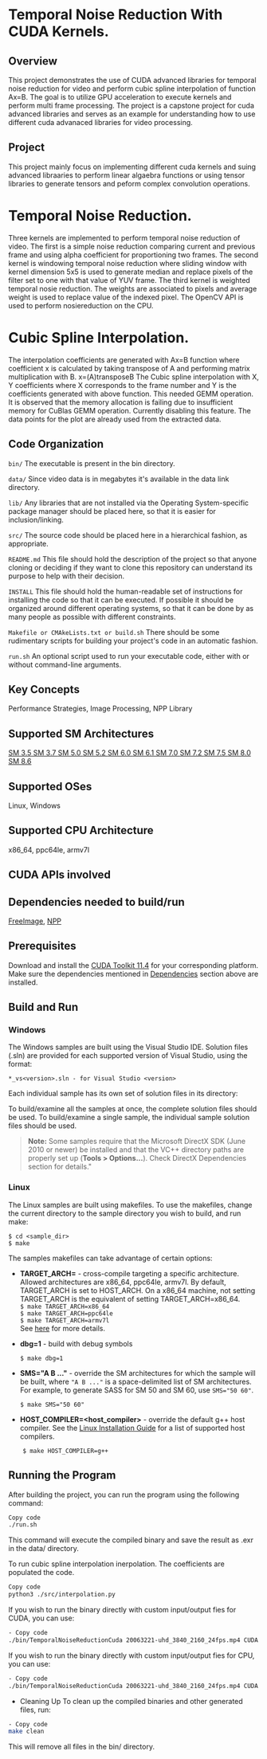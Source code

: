 # Temporal Noise Reduction With CUDA Kernels.

## Overview

This project demonstrates the use of CUDA advanced libraries for temporal noise reduction for video and perform cubic spline interpolation of function Ax=B. The goal is to utilize GPU acceleration to execute kernels and perform multi frame processing. The project is a capstone project for cuda advanced libraries and serves as an example for understanding how to use different cuda advanaced libraries for video processing.

## Project 
This project mainly focus on implementing different cuda kernels and suing advanced libraaries to perform linear algaebra functions or using tensor libraries to generate tensors and peform complex convolution operations.

# Temporal Noise Reduction.
Three kernels are implemented to perform temporal noise reduction of video. The first is a simple noise reduction comparing current and previous frame and using alpha coefficient for proportioning two frames. The second kernel is windowing temporal noise reduction where sliding window with kernel dimension 5x5 is used to generate median and replace pixels of the filter set to one with that value of YUV frame. The third kernel is weighted temporal nosie reduction. The weights are associated to pixels and average weight is used to replace value of the indexed pixel. The OpenCV API is used to perform nosiereduction on the CPU.

# Cubic Spline Interpolation.
The interpolation coefficients are generated with Ax=B function where coefficient x is calculated by taking transpose of A and performing matrix multiplication with B. 
x=(A)transposeB The Cubic spline interpolation with X, Y coefficients where X corresponds to the frame number and Y is the coefficients generated with above function. 
This needed GEMM operation. It is observed that the memory allocation is failing due to insufficient memory for CuBlas GEMM operation. Currently disabling this feature.
The data points for the plot are already used from the extracted data.

## Code Organization

```bin/```
The executable is present in the bin directory. 

```data/```
Since video data is in megabytes it's available in the data link directory.

```lib/```
Any libraries that are not installed via the Operating System-specific package manager should be placed here, so that it is easier for inclusion/linking.

```src/```
The source code should be placed here in a hierarchical fashion, as appropriate.

```README.md```
This file should hold the description of the project so that anyone cloning or deciding if they want to clone this repository can understand its purpose to help with their decision.

```INSTALL```
This file should hold the human-readable set of instructions for installing the code so that it can be executed. If possible it should be organized around different operating systems, so that it can be done by as many people as possible with different constraints.

```Makefile or CMAkeLists.txt or build.sh```
There should be some rudimentary scripts for building your project's code in an automatic fashion.

```run.sh```
An optional script used to run your executable code, either with or without command-line arguments.

## Key Concepts

Performance Strategies, Image Processing, NPP Library

## Supported SM Architectures

[SM 3.5 ](https://developer.nvidia.com/cuda-gpus)  [SM 3.7 ](https://developer.nvidia.com/cuda-gpus)  [SM 5.0 ](https://developer.nvidia.com/cuda-gpus)  [SM 5.2 ](https://developer.nvidia.com/cuda-gpus)  [SM 6.0 ](https://developer.nvidia.com/cuda-gpus)  [SM 6.1 ](https://developer.nvidia.com/cuda-gpus)  [SM 7.0 ](https://developer.nvidia.com/cuda-gpus)  [SM 7.2 ](https://developer.nvidia.com/cuda-gpus)  [SM 7.5 ](https://developer.nvidia.com/cuda-gpus)  [SM 8.0 ](https://developer.nvidia.com/cuda-gpus)  [SM 8.6 ](https://developer.nvidia.com/cuda-gpus)

## Supported OSes

Linux, Windows

## Supported CPU Architecture

x86_64, ppc64le, armv7l

## CUDA APIs involved

## Dependencies needed to build/run
[FreeImage](../../README.md#freeimage), [NPP](../../README.md#npp)

## Prerequisites

Download and install the [CUDA Toolkit 11.4](https://developer.nvidia.com/cuda-downloads) for your corresponding platform.
Make sure the dependencies mentioned in [Dependencies]() section above are installed.

## Build and Run

### Windows
The Windows samples are built using the Visual Studio IDE. Solution files (.sln) are provided for each supported version of Visual Studio, using the format:
```
*_vs<version>.sln - for Visual Studio <version>
```
Each individual sample has its own set of solution files in its directory:

To build/examine all the samples at once, the complete solution files should be used. To build/examine a single sample, the individual sample solution files should be used.
> **Note:** Some samples require that the Microsoft DirectX SDK (June 2010 or newer) be installed and that the VC++ directory paths are properly set up (**Tools > Options...**). Check DirectX Dependencies section for details."

### Linux
The Linux samples are built using makefiles. To use the makefiles, change the current directory to the sample directory you wish to build, and run make:
```
$ cd <sample_dir>
$ make
```
The samples makefiles can take advantage of certain options:
*  **TARGET_ARCH=<arch>** - cross-compile targeting a specific architecture. Allowed architectures are x86_64, ppc64le, armv7l.
    By default, TARGET_ARCH is set to HOST_ARCH. On a x86_64 machine, not setting TARGET_ARCH is the equivalent of setting TARGET_ARCH=x86_64.<br/>
`$ make TARGET_ARCH=x86_64` <br/> `$ make TARGET_ARCH=ppc64le` <br/> `$ make TARGET_ARCH=armv7l` <br/>
    See [here](http://docs.nvidia.com/cuda/cuda-samples/index.html#cross-samples) for more details.
*   **dbg=1** - build with debug symbols
    ```
    $ make dbg=1
    ```
*   **SMS="A B ..."** - override the SM architectures for which the sample will be built, where `"A B ..."` is a space-delimited list of SM architectures. For example, to generate SASS for SM 50 and SM 60, use `SMS="50 60"`.
    ```
    $ make SMS="50 60"
    ```

*  **HOST_COMPILER=<host_compiler>** - override the default g++ host compiler. See the [Linux Installation Guide](http://docs.nvidia.com/cuda/cuda-installation-guide-linux/index.html#system-requirements) for a list of supported host compilers.
```
    $ make HOST_COMPILER=g++
```


## Running the Program
After building the project, you can run the program using the following command:

```bash
Copy code
./run.sh
```

This command will execute the compiled binary and save the result as <image>.exr in the data/ directory. 

To run cubic spline interpolation inerpolation. The coefficients are populated the code. 
```bash
Copy code
python3 ./src/interpolation.py
```

If you wish to run the binary directly with custom input/output fies for CUDA, you can use:

```bash
- Copy code
./bin/TemporalNoiseReductionCuda 20063221-uhd_3840_2160_24fps.mp4 CUDA
```
If you wish to run the binary directly with custom input/output fies for CPU, you can use:

```bash
- Copy code
./bin/TemporalNoiseReductionCuda 20063221-uhd_3840_2160_24fps.mp4 CUDA
```

- Cleaning Up
To clean up the compiled binaries and other generated files, run:

```bash
- Copy code
make clean
```
This will remove all files in the bin/ directory.
